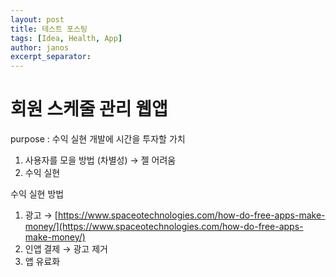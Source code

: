 ```yaml
---
layout: post
title: 테스트 포스팅
tags: [Idea, Health, App]
author: janos
excerpt_separator:
---
```

# 회원 스케줄 관리 웹앱

purpose : 수익 실현
개발에 시간을 투자할 가치
  1. 사용자를 모을 방법 (차별성) → 젤 어려움
  2. 수익 실현

수익 실현 방법
  1. 광고 → [https://www.spaceotechnologies.com/how-do-free-apps-make-money/](https://www.spaceotechnologies.com/how-do-free-apps-make-money/)
  2. 인앱 결제 → 광고 제거
  3. 앱 유료화